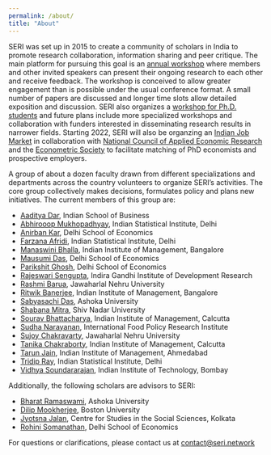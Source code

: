 ```yaml
---
permalink: /about/
title: "About"
---
```


SERI was set up in 2015 to create a community of scholars in India to promote research collaboration, information sharing and peer critique. The main platform for pursuing this goal is an [annual workshop](/conferences/#annual-seri-workshop) where members and other invited speakers can present their ongoing research to each other and receive feedback. The workshop is conceived to allow greater engagement than is possible under the usual conference format. A small number of papers are discussed and longer time slots allow detailed exposition and discussion. SERI also organizes a [workshop for Ph.D. students](/conferences/#seri-d-workshop) and future plans include more specialized workshops and collaboration with funders interested in disseminating research results in narrower fields. Starting 2022, SERI will also be organzing an [Indian Job Market](/ijme) in collaboration with [National Council of Applied Economic Research](https://www.ncaer.org/) and the [Econometric Society](https://www.econometricsociety.org/) to facilitate matching of PhD economists and prospective employers.  

A group of about a dozen faculty drawn from different specializations and departments across the country volunteers to organize SERI’s activities. The core group collectively makes decisions, formulates policy and plans new initiatives. The current members of this group are:

* [Aaditya Dar](https://aadityadar.com/), Indian School of Business <a href="mailto:aaditya@seri.network"><i class="fa-solid fa-square-envelope"></i></a> <a href="www.twitter.com/aadityadar"><i class="fa-brands fa-twitter"></i></a>  
* [Abhirooop Mukhopadhyay](https://www.isical.ac.in/abhiroop-mukhopadhyay), Indian Statistical Institute, Delhi  
* [Anirban Kar](http://econdse.org/anirban/), Delhi School of Economics  
* [Farzana Afridi](https://www.isid.ac.in/~fafridi/), Indian Statistical Institute, Delhi  
* [Manaswini Bhalla](http://manaswinibhalla.weebly.com/), Indian Institute of Management, Bangalore  
* [Mausumi Das](http://econdse.org/mausumi/), Delhi School of Economics   
* [Parikshit Ghosh](http://econdse.org/parikshit/), Delhi School of Economics  
* [Rajeswari Sengupta](http://www.igidr.ac.in/staff/sengupta-rajeswari/), Indira Gandhi Institute of Development Research  
* [Rashmi Barua](https://sites.google.com/site/rbaruabhowmik/), Jawaharlal Nehru University  
* [Ritwik Banerjee](https://www.iimb.ac.in/index.php/user/53/ritwik-banerjee), Indian Institute of Management, Bangalore  
* [Sabyasachi Das](http://dassabyasachi.wordpress.com/), Ashoka University  
* [Shabana Mitra](https://economics.snu.edu.in/people/faculty/shabana-mitra), Shiv Nadar University  
* [Sourav Bhattacharya](https://www.sites.google.com/site/souravgati/), Indian Institute of Management, Calcutta  
* [Sudha Narayanan](https://www.ifpri.org/profile/sudha-narayanan), International Food Policy Research Institute
* [Sujoy Chakravarty](http://www.jnu.ac.in/FacultyStaff/ShowProfile.asp?SendUserName=sujoy), Jawaharlal Nehru University  
* [Tanika Chakraborty](https://www.iimcal.ac.in/users/tanika), Indian Institute of Management, Calcutta  
* [Tarun Jain](https://sites.google.com/virginia.edu/tarunjain/home), Indian Institute of Management, Ahmedabad  
* [Tridip Ray](http://www.isid.ac.in/~tridip/), Indian Statistical Institute, Delhi  
* [Vidhya Soundararajan](https://www.hss.iitb.ac.in/en/faculty-profile/vidhya-soundararajan), Indian Institute of Technology, Bombay  

Additionally, the following scholars are advisors to SERI:

* [Bharat Ramaswami](https://www.ashoka.edu.in/welcome/faculty#!/bharat-ramaswami-73), Ashoka University  
* [Dilip Mookherjee](http://people.bu.edu/dilipm/), Boston University  
* [Jyotsna Jalan](http://cssscal.org/jyotsna_jalan_contact.html), Centre for Studies in the Social Sciences, Kolkata  
* [Rohini Somanathan](http://econdse.org/rohini/), Delhi School of Economics  

For questions or clarifications, please contact us at <contact@seri.network>